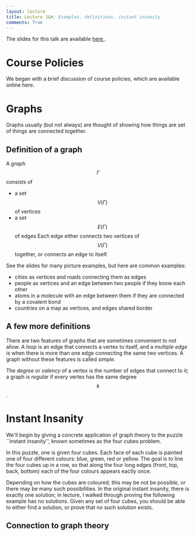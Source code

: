 ```yaml
---
layout: lecture
title: Lecture 1&#; Examples, definitions, instant insanity
comments: True
---
```


The slides for this talk are available <a href="/MAS341-Graph-Theory/Slides/Lecture1.html"> here </a>.


Course Policies
====

We began with a brief discussion of course policies, which are available online here.  


Graphs
===

Graphs usually (but not always) are thought of showing how things are set of things are connected together.

Definition of a graph
---

A *graph* $$\Gamma$$ consists of 
 - a set $$V(\Gamma)$$ of vertices 
 - a set $$E(\Gamma)$$ of edges 
Each edge either connects two vertices of $$V(\Gamma)$$ together, or connects an edge to itself.


See the slides for many picture examples, but here are common examples:
 -  cities as vertices and roads connecting them as edges
 - people as vertices and an edge between two people if they know each other
 - atoms in a molecule with an edge between them if they are connected by a covalent bond
 - countries on a map as vertices, and edges shared border


A few more definitions
----

There are two features of graphs that are sometimes convenient to not allow.  A *loop* is an edge that connects a vertex to itself, and a *multiple edge* is when there is more than one edge connecting the same two vertices.  A graph without these features is called *simple*.  

The *degree* or *valency* of a vertex is the number of edges that connect to it; a graph is *regular* if every vertex has the same degree $$k$$.

Instant Insanity
====

We'll begin by giving a concrete application of graph theory to the puzzle ``instant insanity'', known sometimes as the four cubes problem.

In this puzzle, one is given four cubes.  Each face of each cube is painted one of four different colours: blue, green, red or yellow.  The goal is to line the four cubes up in a row, so that along the four long edges (front, top, back, bottom) each of the four colours appears eactly once.

Depending on how the cubes are coloured, this may be not be possible, or there may be many such possibilities.  In the original instant insanity, there is exactly one solution; in lecture, I walked through proving the following example has no solutions.  Given any set of four cubes, you should be able to either find a solution, or prove that no such solution exists.

Connection to graph theory
----



